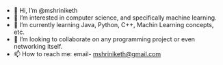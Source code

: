 - 👋 Hi, I’m @mshriniketh
- 👀 I’m interested in computer science, and specifically machine learning.
- 🌱 I’m currently learning Java, Python, C++, Machin Learning concepts, etc.
- 💞️ I’m looking to collaborate on any programming project or even networking itself.
- 📫 How to reach me: email- mshriniketh@gmail.com

<!---
mshriniketh/mshriniketh is a ✨ special ✨ repository because its `README.md` (this file) appears on your GitHub profile.
You can click the Preview link to take a look at your changes.
--->
